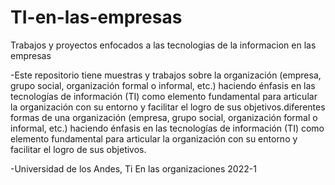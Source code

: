 # TI-en-las-empresas
Trabajos y proyectos enfocados a las tecnologias de la informacion en las empresas

-Este repositorio tiene muestras y trabajos sobre la organización (empresa, grupo social, organización formal o informal, etc.) haciendo énfasis en las tecnologías de información (TI) como elemento fundamental para articular la organización con su entorno y facilitar el logro de sus objetivos.diferentes formas de una organización (empresa, grupo social, organización formal o informal, etc.) haciendo énfasis en las tecnologías de información (TI) como elemento fundamental para articular la organización con su entorno y facilitar el logro de sus objetivos.





-Universidad de los Andes, Ti En las organizaciones 2022-1
